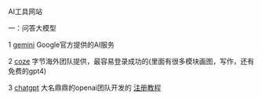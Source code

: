 
AI工具网站

一：问答大模型

1 [gemini](https://gemini.google.com/) Google官方提供的AI服务

2 [coze](https://www.coze.com) 字节海外团队提供，最容易登录成功的(里面有很多模块画图，写作，还有免费的gpt4)

3 [chatgpt](https://chat.openai.com/)   大名鼎鼎的openai团队开发的  [注册教程](https://www.cnblogs.com/cork/p/17061977.html)
